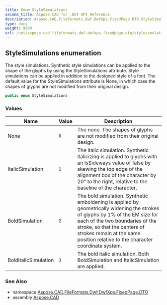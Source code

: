 ```yaml
---
title: Enum StyleSimulations
second_title: Aspose.CAD for .NET API Reference
description: Aspose.CAD.FileFormats.Dwf.DwfXps.FixedPage.DTO.StyleSimulations enum. The style simulations. Synthetic style simulations can be applied to the shape of the glyphs by using the StyleSimulations attribute. Style simulations can be applied in addition to the designed style of a font. The default value for the StyleSimulations attribute is None in which case the shapes of glyphs are not modified from their original design
type: docs
weight: 9390
url: /net/aspose.cad.fileformats.dwf.dwfxps.fixedpage.dto/stylesimulations/
---
```

## StyleSimulations enumeration

The style simulations. Synthetic style simulations can be applied to the shape of the glyphs by using the StyleSimulations attribute. Style simulations can be applied in addition to the designed style of a font. The default value for the StyleSimulations attribute is None, in which case the shapes of glyphs are not modified from their original design.

```csharp
public enum StyleSimulations
```

### Values

| Name | Value | Description |
| --- | --- | --- |
| None | `0` | The none. The shapes of glyphs are not modified from their original design. |
| ItalicSimulation | `1` | The italic simulation. Synthetic italicizing is applied to glyphs with an IsSideways value of false by skewing the top edge of the alignment box of the character by 20° to the right, relative to the baseline of the character. |
| BoldSimulation | `2` | The bold simulation. Synthetic emboldening is applied by geometrically widening the strokes of glyphs by 1% of the EM size for each of the two boundaries of the stroke, so that the centers of strokes remain at the same position relative to the character coordinate system. |
| BoldItalicSimulation | `3` | The bold italic simulation. Both BoldSimulation and ItalicSimulation are applied. |

### See Also

* namespace [Aspose.CAD.FileFormats.Dwf.DwfXps.FixedPage.DTO](../../aspose.cad.fileformats.dwf.dwfxps.fixedpage.dto/)
* assembly [Aspose.CAD](../../)


